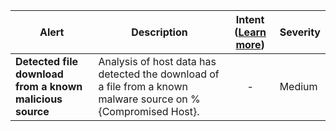 |Alert|Description|Intent ([Learn more](#intentions))|Severity|
|----|----|:----:|--|
|**Detected file download from a known malicious source**|Analysis of host data has detected the download of a file from a known malware source on %{Compromised Host}.|-|Medium|
